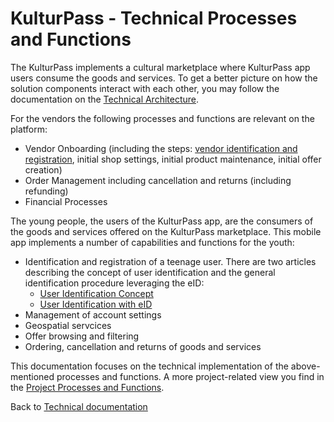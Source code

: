 # KulturPass - Technical Processes and Functions

The KulturPass implements a cultural marketplace where KulturPass app users consume the goods and services. To get a better picture on how the solution components interact with each other, you may follow the documentation on the [Technical Architecture](technical-architecture-01.md).

For the vendors the following processes and functions are relevant on the platform:

- Vendor Onboarding (including the steps: [vendor identification and registration](seller-registration-with-elster.md), initial shop settings, initial product maintenance, initial offer creation)
- Order Management including cancellation and returns (including refunding)
- Financial Processes


The young people, the users of the KulturPass app, are the consumers of the goods and services offered on the KulturPass marketplace. This mobile app implements a number of capabilities and functions for the youth:

- Identification and registration of a teenage user. There are two articles describing the concept of user identification and the general identification procedure leveraging the eID:  
  - [User Identification Concept](user-identification-concept.md)
  - [User Identification with eID](user-identification-with-eid.md)
- Management of account settings
- Geospatial servcices
- Offer browsing and filtering
- Ordering, cancellation and returns of goods and services

This documentation focuses on the technical implementation of the above-mentioned processes and functions. A more project-related view you find in the [Project Processes and Functions](../project-documentation/project-processes-and-functions.md).

Back to [Technical documentation](README.md)
